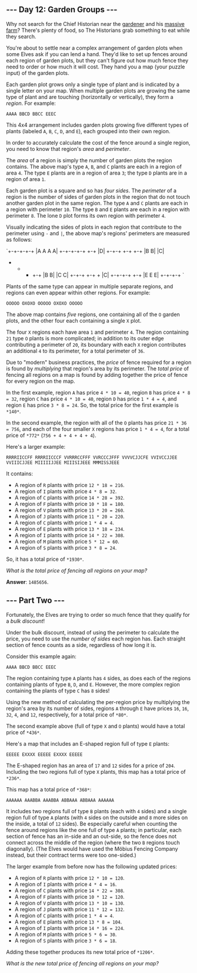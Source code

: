 ## --- Day 12: Garden Groups ---

Why not search for the Chief Historian near the [gardener][1] and his [massive
farm][2]? There's plenty of food, so The Historians grab something to eat while
they search.

You're about to settle near a complex arrangement of garden plots when some
Elves ask if you can lend a hand. They'd like to set up fences around each
region of garden plots, but they can't figure out how much fence they need to
order or how much it will cost. They hand you a map (your puzzle input) of the
garden plots.

Each garden plot grows only a single type of plant and is indicated by a single
letter on your map. When multiple garden plots are growing the same type of
plant and are touching (horizontally or vertically), they form a *region*. For
example:

`AAAA
BBCD
BBCC
EEEC
`

This 4x4 arrangement includes garden plots growing five different types of
plants (labeled `A`, `B`, `C`, `D`, and `E`), each grouped into their own
region.

In order to accurately calculate the cost of the fence around a single region,
you need to know that region's *area* and *perimeter*.

The *area* of a region is simply the number of garden plots the region contains.
The above map's type `A`, `B`, and `C` plants are each in a region of area `4`.
The type `E` plants are in a region of area `3`; the type `D` plants are in a
region of area `1`.

Each garden plot is a square and so has *four sides*. The *perimeter* of a
region is the number of sides of garden plots in the region that do not touch
another garden plot in the same region. The type `A` and `C` plants are each in
a region with perimeter `10`. The type `B` and `E` plants are each in a region
with perimeter `8`. The lone `D` plot forms its own region with perimeter `4`.

Visually indicating the sides of plots in each region that contribute to the
perimeter using `-` and `|`, the above map's regions' perimeters are measured as
follows:

`+-+-+-+-+
|A A A A|
+-+-+-+-+     +-+
              |D|
+-+-+   +-+   +-+
|B B|   |C|
+   +   + +-+
|B B|   |C C|
+-+-+   +-+ +
          |C|
+-+-+-+   +-+
|E E E|
+-+-+-+
`

Plants of the same type can appear in multiple separate regions, and regions can
even appear within other regions. For example:

`OOOOO
OXOXO
OOOOO
OXOXO
OOOOO
`

The above map contains *five* regions, one containing all of the `O` garden
plots, and the other four each containing a single `X` plot.

The four `X` regions each have area `1` and perimeter `4`. The region containing
`21` type `O` plants is more complicated; in addition to its outer edge
contributing a perimeter of `20`, its boundary with each `X` region contributes
an additional `4` to its perimeter, for a total perimeter of `36`.

Due to "modern" business practices, the *price* of fence required for a region
is found by *multiplying* that region's area by its perimeter. The *total price*
of fencing all regions on a map is found by adding together the price of fence
for every region on the map.

In the first example, region `A` has price `4 * 10 = 40`, region `B` has price
`4 * 8 = 32`, region `C` has price `4 * 10 = 40`, region `D` has price `1 * 4 =
4`, and region `E` has price `3 * 8 = 24`. So, the total price for the first
example is `*140*`.

In the second example, the region with all of the `O` plants has price `21 * 36
= 756`, and each of the four smaller `X` regions has price `1 * 4 = 4`, for a
total price of `*772*` (`756 + 4 + 4 + 4 + 4`).

Here's a larger example:

`RRRRIICCFF
RRRRIICCCF
VVRRRCCFFF
VVRCCCJFFF
VVVVCJJCFE
VVIVCCJJEE
VVIIICJJEE
MIIIIIJJEE
MIIISIJEEE
MMMISSJEEE
`

It contains:

* A region of `R` plants with price `12 * 18 = 216`.
* A region of `I` plants with price `4 * 8 = 32`.
* A region of `C` plants with price `14 * 28 = 392`.
* A region of `F` plants with price `10 * 18 = 180`.
* A region of `V` plants with price `13 * 20 = 260`.
* A region of `J` plants with price `11 * 20 = 220`.
* A region of `C` plants with price `1 * 4 = 4`.
* A region of `E` plants with price `13 * 18 = 234`.
* A region of `I` plants with price `14 * 22 = 308`.
* A region of `M` plants with price `5 * 12 = 60`.
* A region of `S` plants with price `3 * 8 = 24`.

So, it has a total price of `*1930*`.

*What is the total price of fencing all regions on your map?*

[1]: /2023/day/5
[2]: /2023/day/21

**Answer**: `1485656`.

## --- Part Two ---

Fortunately, the Elves are trying to order so much fence that they qualify for a
*bulk discount*!

Under the bulk discount, instead of using the perimeter to calculate the price,
you need to use the *number of sides* each region has. Each straight section of
fence counts as a side, regardless of how long it is.

Consider this example again:

`AAAA
BBCD
BBCC
EEEC
`

The region containing type `A` plants has `4` sides, as does each of the regions
containing plants of type `B`, `D`, and `E`. However, the more complex region
containing the plants of type `C` has `8` sides!

Using the new method of calculating the per-region price by multiplying the
region's area by its number of sides, regions `A` through `E` have prices `16`,
`16`, `32`, `4`, and `12`, respectively, for a total price of `*80*`.

The second example above (full of type `X` and `O` plants) would have a total
price of `*436*`.

Here's a map that includes an E-shaped region full of type `E` plants:

`EEEEE
EXXXX
EEEEE
EXXXX
EEEEE
`

The E-shaped region has an area of `17` and `12` sides for a price of `204`.
Including the two regions full of type `X` plants, this map has a total price of
`*236*`.

This map has a total price of `*368*`:

`AAAAAA
AAABBA
AAABBA
ABBAAA
ABBAAA
AAAAAA
`

It includes two regions full of type `B` plants (each with `4` sides) and a
single region full of type `A` plants (with `4` sides on the outside and `8`
more sides on the inside, a total of `12` sides). Be especially careful when
counting the fence around regions like the one full of type `A` plants; in
particular, each section of fence has an in-side and an out-side, so the fence
does not connect across the middle of the region (where the two `B` regions
touch diagonally). (The Elves would have used the Möbius Fencing Company
instead, but their contract terms were too one-sided.)

The larger example from before now has the following updated prices:

* A region of `R` plants with price `12 * 10 = 120`.
* A region of `I` plants with price `4 * 4 = 16`.
* A region of `C` plants with price `14 * 22 = 308`.
* A region of `F` plants with price `10 * 12 = 120`.
* A region of `V` plants with price `13 * 10 = 130`.
* A region of `J` plants with price `11 * 12 = 132`.
* A region of `C` plants with price `1 * 4 = 4`.
* A region of `E` plants with price `13 * 8 = 104`.
* A region of `I` plants with price `14 * 16 = 224`.
* A region of `M` plants with price `5 * 6 = 30`.
* A region of `S` plants with price `3 * 6 = 18`.

Adding these together produces its new total price of `*1206*`.

*What is the new total price of fencing all regions on your map?*

